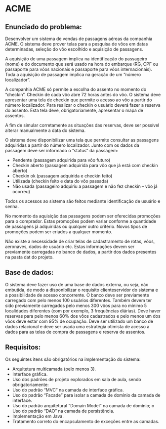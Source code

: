 # ACME

## Enunciado do problema:
Desenvolver um sistema de vendas de passagens aéreas da companhia ACME.
O sistema deve prover telas para a pesquisa de vôos em datas determinadas, seleção do vôo escolhido e aquisição de passagens.

A aquisição de uma passagem implica na identificação do passageiro (nome) e do documento que será usado na hora do embarque (RG, CPF ou passaporte para vôos nacionais e passaporte para vôos internacionais).
Toda a aquisição de passagem implica na geração de um “número localizador”.

A companhia ACME só permite a escolha do assento no momento do “check­in”.
Check­in de cada vôo abre 72 horas antes do vôo.
O sistema deve apresentar uma tela de check­in que permite o acesso ao vôo a partir do número localizador.
Para realizar o check­in o usuário deverá fazer a reserva do assento. Esta tela deve, obrigatoriamente, apresentar o mapa de assentos.

A fim de simular corretamente as situações das reservas, deve ser possível alterar manualmente a data do sistema.

O sistema deve disponibilizar uma tela que permite consultar as passagens adquiridas a partir do número localizador.
Junto com os dados da passagem deve ser informado o “status” da passagem:

*  Pendente (passagem adquirida para vôo futuro)
* Check­in aberto (passagem adquirida para vôo que já está com check­in aberto)
* Check­in ok (passagem adquirida e checkin feito)
* Utilizada (check­in feito e data do vôo passada)
* Não usada (passageiro adquiriu a passagem e não fez check­in – vôo já ocorreu)

Todos os acessos ao sistema são feitos mediante identificação de usuário e senha.

No momento da aquisição das passagens podem ser oferecidas promoções para o comprador.
Estas promoções podem variar conforme a quantidade de passagens já adquiridas ou qualquer outro critério.
Novos tipos de promoções podem ser criados a qualquer momento.

Não existe a necessidade de criar telas de cadastramento de rotas, vôos, aeronaves, dados de usuário etc.
Estas informações devem ser previamente carregadas no banco de dados, a partir dos dados presentes na pasta dat do projeto.

## Base de dados:

O sistema deve fazer uso de uma base de dados externa, ou seja, não embutida, de modo a disponibilizar o requisito cliente­servidor do sistema e a possibilidade de acesso concorrente.
O banco deve ser previamente carregado com pelo menos 100 usuários diferentes. 
Também devem ter sido previamente carregados pelo menos 300 vôos para no mínimo 5 localidades diferentes (com por exemplo, 3 frequências diárias).
Deve haver reservas para pelo menos 60% dos vôos cadastrados e pelo menos um dos vôos deve estar com 95% de ocupação.
Deve ser utilizado um banco de dados relacional e deve ser usada uma estratégia otimista de acesso a dados para as telas de compra de passagens e reserva de assentos.

## Requisitos:

Os seguintes itens são obrigatórios na implementação do sistema:

* Arquitetura multicamada (pelo menos 3).
* Interface gráfica.
* Uso dos padrões de projeto explorados em sala de aula, sendo obrigatoriamente:
* Uso do padrão “MVC” na camada de interface gráfica.
* Uso do padrão “Facade” para isolar a camada de domínio da camada de
interface.
* Uso do padrão arquitetural “Domain Model” na camada de domínio; o Uso do padrão “DAO” na camada de persistência.
* Implementação em Java.
* Tratamento correto do encapsulamento de exceções entre as camadas.
